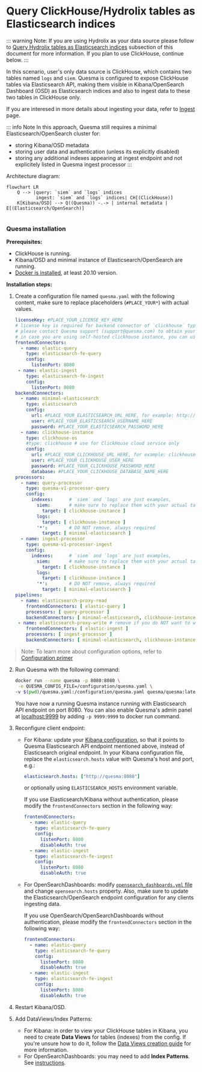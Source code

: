 # Query ClickHouse/Hydrolix tables as Elasticsearch indices

::: warning
Note: If you are using Hydrolix as your data source please follow to [Query Hydrolix tables as Elasticsearch indices](./example-2-0.md) subsection of this document for more information. If you plan to use ClickHouse, continue below.
:::


In this scenario, user's only data source is ClickHouse, which contains two tables named `logs` and `siem`.
Quesma is configured to expose ClickHouse tables via Elasticsearch API, making them visible in Kibana/OpenSearch Dashboard (OSD) as Elasticsearch indices and also to ingest data to these two tables in ClickHouse only.

If you are interesed in more details about ingesting your data, refer to [Ingest](/ingest.md) page.

::: info Note
In this approach, Quesma still requires a minimal Elasticsearch/OpenSearch cluster for:
* storing Kibana/OSD metadata
* storing user data and authentication (unless its explicitly disabled)
* storing any additional indexes appearing at ingest endpoint and not explicitely listed in Quesma ingest processor
:::

Architecture diagram:
```mermaid
flowchart LR 
    Q --> |query: `siem` and `logs` indices
           ingest: `siem` and `logs` indices| CH[(ClickHouse)]
    K[Kibana/OSD] --> Q((Quesma)) -.-> | internal metadata | E[(Elasticsearch/OpenSearch)]
    
```

### Quesma installation

**Prerequisites:**
* ClickHouse is running.
* Kibana/OSD and minimal instance of Elasticsearch/OpenSearch are running.
* [Docker is installed](https://www.docker.com/get-started/), at least 20.10 version.


**Installation steps:**

1. Create a configuration file named `quesma.yaml` with the following content, make sure to replace placeholders (`#PLACE_YOUR*`) with actual values.
    ```yaml
    licenseKey: #PLACE_YOUR_LICENSE_KEY_HERE 
    # license key is required for backend connector of `clickhouse` type, 
    # please contact Quesma support (support@quesma.com) to obtain yours
    # in case you are using self-hosted clickhouse instance, you can use `clickhouse-os` backend connector and continue without the license key  
    frontendConnectors:
      - name: elastic-query
        type: elasticsearch-fe-query
        config:
          listenPort: 8080
     - name: elastic-ingest
        type: elasticsearch-fe-ingest
        config:
          listenPort: 8080
    backendConnectors:
      - name: minimal-elasticsearch
        type: elasticsearch
        config:
          url: #PLACE_YOUR_ELASTICSEARCH_URL_HERE, for example: http://192.168.0.7:9200
          user: #PLACE_YOUR_ELASTICSEARCH_USERNAME_HERE
          password: #PLACE_YOUR_ELASTICSEARCH_PASSWORD_HERE
      - name: clickhouse-instance
        type: clickhouse-os
        #type: clickhouse # use for ClickHouse cloud service only
        config:
          url: #PLACE_YOUR_CLICKHOUSE_URL_HERE, for example: clickhouse://192.168.0.7:9000
          user: #PLACE_YOUR_CLICKHOUSE_USER_HERE
          password: #PLACE_YOUR_CLICKHOUSE_PASSWORD_HERE
          database: #PLACE_YOUR_CLICKHOUSE_DATABASE_NAME_HERE
    processors:
      - name: query-processor
        type: quesma-v1-processor-query
        config:
          indexes:      # `siem` and `logs` are just examples, 
            siem:       # make sure to replace them with your actual table names in your ClickHouse instance
              target: [ clickhouse-instance ]
            logs:
              target: [ clickhouse-instance ]
            '*':        # DO NOT remove, always required
              target: [ minimal-elasticsearch ]
      - name: ingest-processor
        type: quesma-v1-processor-ingest
        config:
          indexes:      # `siem` and `logs` are just examples, 
            siem:       # make sure to replace them with your actual table or index names in your ClickHouse instance
              target: [ clickhouse-instance ]
            logs:
              target: [ clickhouse-instance ]
            '*':        # DO NOT remove, always required
              target: [ minimal-elasticsearch ]  
    pipelines:
      - name: elasticsearch-proxy-read
        frontendConnectors: [ elastic-query ]
        processors: [ query-processor ]
        backendConnectors: [ minimal-elasticsearch, clickhouse-instance ]
     - name: elasticsearch-proxy-write # remove if you do NOT want to write data to ClickHouse
        frontendConnectors: [ elastic-ingest ]
        processors: [ ingest-processor ]
        backendConnectors: [ minimal-elasticsearch, clickhouse-instance ]
    ```
> Note: To learn more about configuration options, refer to [Configuration primer](/config-primer.md)
    
2. Run Quesma with the following command:
    ```bash
    docker run --name quesma -p 8080:8080 \
     -e QUESMA_CONFIG_FILE=/configuration/quesma.yaml \
    -v $(pwd)/quesma.yaml:/configuration/quesma.yaml quesma/quesma:latest 
    ```
   You have now a running Quesma instance running  with Elasticsearch API endpoint on port 8080. You can also enable Quesma's admin panel at [localhost:9999](http://localhost:9999/) by adding `-p 9999:9999` to docker run command.

3. Reconfigure client endpoint:
   * For Kibana: update your [Kibana configuration](https://www.elastic.co/guide/en/kibana/current/settings.html), so that it points to Quesma Elasticsearch API endpoint mentioned above, instead of Elasticsearch original endpoint. In your Kibana configuration file, replace the `elasticsearch.hosts` value with Quesma's host and port, e.g.:
      ```yaml
      elasticsearch.hosts: ["http://quesma:8080"]
      ```
      or optionally using `ELASTICSEARCH_HOSTS` environment variable.

      If you use Elasticsearch/Kibana without authentication, please modify the `frontendConnectors` section in the following way:
      ```yaml
      frontendConnectors:
        - name: elastic-query
          type: elasticsearch-fe-query
          config:
            listenPort: 8080
            disableAuth: true
        - name: elastic-ingest
          type: elasticsearch-fe-ingest
          config:
            listenPort: 8080
            disableAuth: true
      ```
   * For OpenSearchDashboards: modify [`opensearch_dashboards.yml` file](https://opensearch.org/docs/latest/install-and-configure/configuring-dashboards/) and change `opensearch.hosts` property.
   Also, make sure to update the Elasticsearch/OpenSearch endpoint configuration for any clients ingesting data.

      If you use OpenSearch/OpenSearchDashboards without authentication, please modify the `frontendConnectors` section in the following way:
      ```yaml
      frontendConnectors:
        - name: elastic-query
          type: elasticsearch-fe-query
          config:
            listenPort: 8080
            disableAuth: true
        - name: elastic-ingest
          type: elasticsearch-fe-ingest
          config:
            listenPort: 8080
            disableAuth: true
      ```
5. Restart Kibana/OSD.
6. Add DataViews/Index Patterns:
   * For Kibana: in order to view your ClickHouse tables in Kibana, you need to create **Data Views** for tables (indexes) from the config. If you're unsure how to do it, follow the [Data Views creation guide](./adding-kibana-dataviews.md) for more information.
   * For OpenSearchDashboards: you may need to add **Index Patterns**. See [instructions](https://opensearch.org/docs/latest/dashboards/management/index-patterns/).

